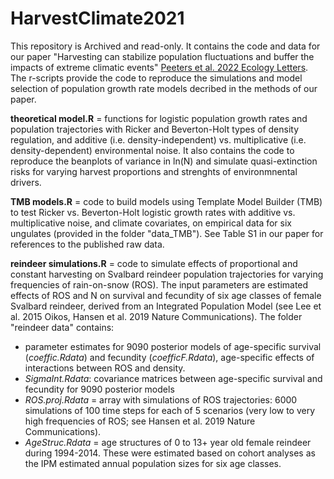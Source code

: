 # HarvestClimate2021
This repository is Archived and read-only. It contains the code and data for our paper "Harvesting can stabilize population fluctuations and buffer the impacts of extreme climatic events" [Peeters et al. 2022 Ecology Letters](https://www.authorea.com/users/395263/articles/545846-harvesting-can-stabilize-population-fluctuations-and-buffer-the-impacts-of-extreme-climatic-events?commit=5bdcca62ca0e5021fc1fc5c16c430f9b2d9129b4). The r-scripts provide the code to reproduce the simulations and model selection of population growth rate models decribed in the methods of our paper.

**theoretical model.R** = functions for logistic population growth rates and population trajectories with Ricker and Beverton-Holt types of density regulation, and additive (i.e. density-independent) vs. multiplicative (i.e. density-dependent) environmental noise. It also contains the code to reproduce the beanplots of variance in ln(N) and simulate quasi-extinction risks for varying harvest proportions and strenghts of environmnental drivers.

**TMB models.R** = code to build models using Template Model Builder (TMB) to test Ricker vs. Beverton-Holt logistic growth rates with additive vs. multiplicative noise, and climate covariates, on empirical data for six ungulates (provided in the folder "data_TMB"). See Table S1 in our paper for references to the published raw data. 

**reindeer simulations.R** = code to simulate effects of proportional and constant harvesting on Svalbard reindeer population trajectories for varying frequencies of rain-on-snow (ROS). The input parameters are estimated effects of ROS and N on survival and fecundity of six age classes of female Svalbard reindeer, derived from an Integrated Population Model (see Lee et al. 2015 Oikos, Hansen et al. 2019 Nature Communications). 
The folder "reindeer data" contains:
- parameter estimates for 9090 posterior models of age-specific survival (*coeffic.Rdata*) and fecundity (*coefficF.Rdata*), age-specific effects of interactions between ROS and density. 
- *SigmaInt.Rdata*: covariance matrices between age-specific survival and fecundity for 9090 posterior models
- *ROS.proj.Rdata* = array with simulations of ROS trajectories: 6000 simulations of 100 time steps for each of 5 scenarios (very low to very high frequencies of ROS; see Hansen et al. 2019 Nature Communications).
- *AgeStruc.Rdata* = age structures of 0 to 13+ year old female reindeer during 1994-2014. These were estimated based on cohort analyses as the IPM estimated annual population sizes for six age classes.
